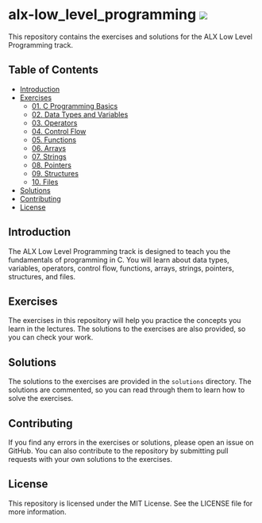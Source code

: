 # alx-low_level_programming  <img src="https://img.icons8.com/color/48/000000/programming.png"/>

This repository contains the exercises and solutions for the ALX Low Level Programming track.

## Table of Contents

* [Introduction](#introduction)
* [Exercises](#exercises)
    * [01. C Programming Basics](#01-c-programming-basics)
    * [02. Data Types and Variables](#02-data-types-and-variables)
    * [03. Operators](#03-operators)
    * [04. Control Flow](#04-control-flow)
    * [05. Functions](#05-functions)
    * [06. Arrays](#06-arrays)
    * [07. Strings](#07-strings)
    * [08. Pointers](#08-pointers)
    * [09. Structures](#09-structures)
    * [10. Files](#10-files)
* [Solutions](#solutions)
* [Contributing](#contributing)
* [License](#license)

## Introduction

The ALX Low Level Programming track is designed to teach you the fundamentals of programming in C. You will learn about data types, variables, operators, control flow, functions, arrays, strings, pointers, structures, and files.

## Exercises

The exercises in this repository will help you practice the concepts you learn in the lectures. The solutions to the exercises are also provided, so you can check your work.

## Solutions

The solutions to the exercises are provided in the `solutions` directory. The solutions are commented, so you can read through them to learn how to solve the exercises.

## Contributing

If you find any errors in the exercises or solutions, please open an issue on GitHub. You can also contribute to the repository by submitting pull requests with your own solutions to the exercises.

## License

This repository is licensed under the MIT License. See the LICENSE file for more information.
